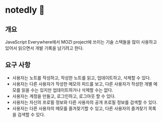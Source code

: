 # notedly 📝

## 개요

JavaScript Everywhere에서 MOZI project에 쓰이는 기술 스택들을 많이 사용하고 있어서 읽으면서 개발 기록을 남기려고 한다.

## 요구 사항

- 사용자는 노트를 작성하고, 작성한 노트를 읽고, 업데이트하고, 삭제할 수 있다.
- 사용자는 다른 사용자가 작성한 메모의 피드를 보고, 다른 사용자가 작성한 개별 메모를 읽을 수는 있지만 업데이트하거나 삭제할 수는 없다.
- 사용자는 계정을 만들고, 로그인하고, 로그아웃 할 수 있다.
- 사용자는 자신의 프로필 정보와 다른 사용자의 공개 프로필 정보를 검색할 수 있다.
- 사용자는 다른 사용자의 메모를 즐겨찾기할 수 있고, 다른 사용자의 즐겨찾기 목록을 검색할 수 있다.
